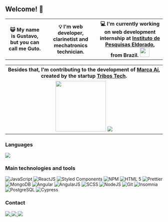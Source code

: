 ## Welcome! 👋
<div align="center">
  <table>
    <th>
      😺 My name is Gustavo, but you can call me Guto.
    </th>
    <th>
      💡 I'm web developer, clarinetist and mechatronics technician.
    </th>
    <th>
      💻 I'm currently working on web development internship at <a href="https://www.eldorado.org.br/">Instituto de Pesquisas Eldorado</a>, from Brazil. <img  width="30"                   src="https://user-images.githubusercontent.com/80481752/228376090-f6b080a9-1e6e-44fc-ade7-c5a9b30ddffd.png">
    </th>
  </table>
  <table>
    <tr>
      <th>
        Besides that, I'm contributing to the development of <a href="https://www.marca-ai.com/">Marca Aí</a>, created by the startup <a                 href="https://www.tribostech.com">Tribos Tech</a>.
      </th>
    </tr>
    <td align="center">
      <img width="161" src="https://user-images.githubusercontent.com/80481752/163882816-80b2c5b5-26d9-482b-998e-9aa38674d7b3.png">
      <img src="https://user-images.githubusercontent.com/80481752/163882869-378eaca7-158e-4e8a-92e8-c7a624ca3bc1.png">
    </td>
  </table>
</div>

### Languages
<img src="https://github.com/GutoRomagnolo/GutoRomagnolo/assets/80481752/9d114645-0f71-4a5d-9cce-28cae5e32f80">

### Main technologies and tools

![JavaScript](https://img.shields.io/badge/JavaScript-F7B93E?style=for-the-badge&logo=javascript&logoColor=white)
![ReactJS](https://img.shields.io/badge/React-20232A?style=for-the-badge&logo=react&logoColor=61DAFB)
![Styled Components](https://img.shields.io/badge/-Styled_Components-db7092?style=for-the-badge&logo=styled-components&logoColor=white)
![NPM](https://img.shields.io/badge/-NPM-CB3837?style=for-the-badge&logo=npm&logoColor=white)
![HTML 5](https://img.shields.io/badge/-HTML5-E34F26?style=for-the-badge&logo=html5&logoColor=white)
![Prettier](https://img.shields.io/badge/-Prettier-F7B93E?style=for-the-badge&logo=prettier&logoColor=white)
![MongoDB](https://img.shields.io/badge/-MongoDB-13aa52?style=for-the-badge&logo=mongodb&logoColor=white)
![Angular](https://img.shields.io/badge/Angular-DD0031?style=for-the-badge&logo=angular&logoColor=white)
![AngularJS](https://img.shields.io/badge/AngularJS-A6120D?style=for-the-badge&logo=angularjs&logoColor=white)
![SCSS](https://img.shields.io/badge/Sass-CC6699?style=for-the-badge&logo=sass&logoColor=white)
![NodeJS](https://img.shields.io/badge/Node.js-339933?style=for-the-badge&logo=nodedotjs&logoColor=white)
![Git](https://img.shields.io/badge/Git-F05032?style=for-the-badge&logo=git&logoColor=white)
![Insomnia](https://img.shields.io/badge/-Insomnia-5849BE?style=for-the-badge&logo=insomnia&logoColor=white)
![PostgreSQL](https://img.shields.io/badge/-PostgreSQL-blue?style=for-the-badge&logo=postgresql&logoColor=white)
![Cypress](https://img.shields.io/badge/-Cypress-5849BE?style=for-the-badge&logo=cypress&logoColor=white)

### Contact
  <a href="mailto:guromagnolo23@hotmail.com">
    <img src="https://img.shields.io/badge/guromagnolo23@hotmail.com-0078D4?style=for-the-badge&logo=microsoftoutlook&logoColor=white" target="_blank">
  </a>
  <a href="https://www.linkedin.com/in/gustavo-romagnolo-055584177" target="_blank">
    <img src="https://img.shields.io/badge/-LinkedIn-%230077B5?style=for-the-badge&logo=linkedin&logoColor=white" target="_blank">
  </a>
    <a href="https://instagram.com/gutoromagnolo" target="_blank"><img src="https://img.shields.io/badge/-Instagram-%23E4405F?style=for-the-badge&logo=instagram&logoColor=white" target="_blank">
